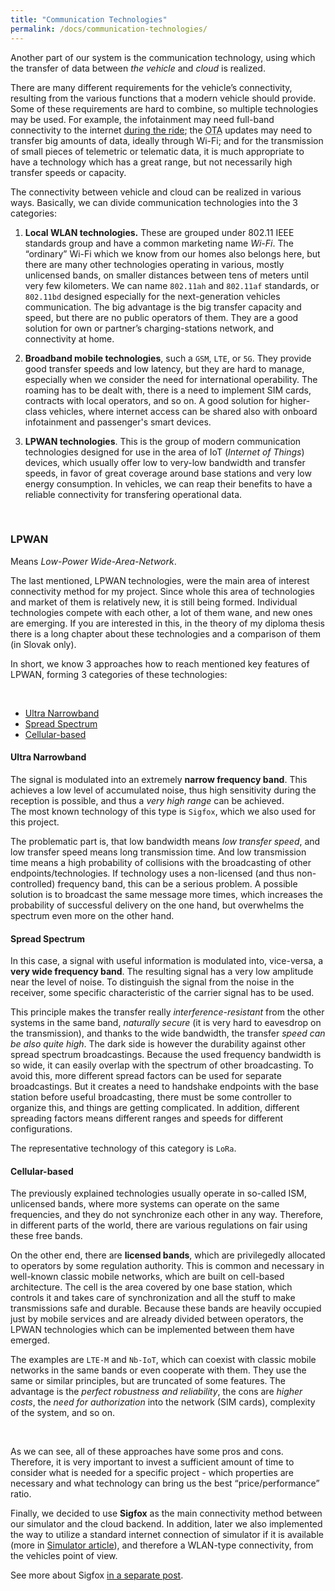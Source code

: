 ```yaml
---
title: "Communication Technologies"
permalink: /docs/communication-technologies/
---
```


Another part of our system is the communication technology, using which the transfer of data between <i>the vehicle</i> and <i>cloud</i> is realized. 

There are many different requirements for the vehicle’s connectivity, resulting from the various functions that a modern vehicle should provide. Some of these requirements are hard to combine, so multiple technologies may be used. For example, the infotainment may need full-band connectivity to the internet <u>during the ride</u>; the <abbr title="Over the Air">OTA</abbr> updates may need to transfer big amounts of data, ideally through Wi-Fi; and for the transmission of small pieces of telemetric or telematic data, it is much appropriate to have a technology which has a great range, but not necessarily high transfer speeds or capacity.

The connectivity between vehicle and cloud can be realized in various ways. Basically, we can divide communication technologies into the 3 categories:

1. **Local WLAN technologies.** These are grouped under 802.11 IEEE standards group and have a common marketing name *Wi-Fi*. The “ordinary” Wi-Fi which we know from our homes also belongs here, but there are many other technologies operating in various, mostly unlicensed bands, on smaller distances between tens of meters until very few kilometers. We can name `802.11ah` and `802.11af` standards, or `802.11bd` designed especially for the next-generation vehicles communication. The big advantage is the big transfer capacity and speed, but there are no public operators of them. They are a good solution for own or partner’s charging-stations network, and connectivity at home.

2. **Broadband mobile technologies**, such a `GSM`, `LTE`, or `5G`. They provide good transfer speeds and low latency, but they are hard to manage, especially when we consider the need for international operability. The roaming has to be dealt with, there is a need to implement SIM cards, contracts with local operators, and so on. A good solution for higher-class vehicles, where internet access can be shared also with onboard infotainment and passenger's smart devices.

3. **LPWAN technologies**. This is the group of modern communication technologies designed for use in the area of IoT (*Internet of Things*) devices, which usually offer low to very-low bandwidth and transfer speeds, in favor of great coverage around base stations and very low energy consumption. In vehicles, we can reap their benefits to have a reliable connectivity for transfering operational data.

<br>

### LPWAN
Means *Low-Power Wide-Area-Network*.

The last mentioned, LPWAN technologies, were the main area of interest connectivity method for my project. Since whole this area of technologies and market of them is relatively new, it is still being formed. Individual technologies compete with each other, a lot of them wane, and new ones are emerging. If you are interested in this, in the theory of my diploma thesis there is a long chapter about these technologies and a comparison of them (in Slovak only). 

In short, we know 3 approaches how to reach mentioned key features of LPWAN, forming 3 categories of these technologies:

<br>
<ul class="nav nav-tabs">
  <li class="active"><a href="#unb" data-toggle="tab">Ultra Narrowband</a></li>
  <li><a href="#ss" data-toggle="tab">Spread Spectrum</a></li>
  <li><a href="#cellular" data-toggle="tab">Cellular-based</a></li>
</ul>

<div id="myTabContent" class="tab-content">
  <div class="tab-pane fade active in" id="unb">
  	<div class="bs-component">
        <div class="well">
  			<h4>Ultra Narrowband</h4>
    		<p>The signal is modulated into an extremely <b>narrow frequency band</b>. This achieves a low level of accumulated noise, thus high sensitivity during the reception is possible, and thus a <i>very high range</i> can be achieved. <br>
			The most known technology of this type is <code>Sigfox</code>, which we also used for this project.</p>
			<p>The problematic part is, that low bandwidth means <i>low transfer speed</i>, and low transfer speed means long transmission time. And low transmission time means a high probability of collisions with the broadcasting of other endpoints/technologies. If technology uses a non-licensed (and thus non-controlled) frequency band, this can be a serious problem. A possible solution is to broadcast the same message more times, which increases the probability of successful delivery on the one hand, but overwhelms the spectrum even more on the other hand.</p>
    	</div>
    </div>
  </div>

  <div class="tab-pane fade" id="ss">
  	<div class="bs-component">
        <div class="well">
            <h4>Spread Spectrum</h4>
    		<p>In this case, a signal with useful information is modulated into, vice-versa, a <b>very wide frequency band</b>. The resulting signal has a very low amplitude near the level of noise. To distinguish the signal from the noise in the receiver, some specific characteristic of the carrier signal has to be used.</p>
			<p>This principle makes the transfer really <i>interference-resistant</i> from the other systems in the same band, <i>naturally secure</i> (it is very hard to eavesdrop on the transmission), and thanks to the wide bandwidth, the transfer <i>speed can be also quite high</i>. The dark side is however the durability against other spread spectrum broadcastings. Because the used frequency bandwidth is so wide, it can easily overlap with the spectrum of other broadcasting. To avoid this, more different spread factors can be used for separate broadcastings. But it creates a need to handshake endpoints with the base station before useful broadcasting, there must be some controller to organize this, and things are getting complicated. In addition, different spreading factors means different ranges and speeds for different configurations.</p> 
			<p>The representative technology of this category is <code>LoRa</code>.</p>
        </div>
    </div>	
  </div>

  <div class="tab-pane fade" id="cellular">
  	<div class="bs-component">
        <div class="well">
        	<h4>Cellular-based</h4>
            <p>The previously explained technologies usually operate in so-called ISM, unlicensed bands, where more systems can operate on the same frequencies, and they do not synchronize each other in any way. Therefore, in different parts of the world, there are various regulations on fair using these free bands.</p>
			<p>On the other end, there are <b>licensed bands</b>, which are privilegedly allocated to operators by some regulation authority. This is common and necessary in well-known classic mobile networks, which are built on cell-based architecture. The cell is the area covered by one base station, which controls it and takes care of synchronization and all the stuff to make transmissions safe and durable. Because these bands are heavily occupied just by mobile services and are already divided between operators, the LPWAN technologies which can be implemented between them have emerged.</p>
			<p>The examples are <code>LTE-M</code> and <code>Nb-IoT</code>, which can coexist with classic mobile networks in the same bands or even cooperate with them. They use the same or similar principles, but are truncated of some features. The advantage is the <i>perfect robustness and reliability</i>, the cons are <i>higher costs</i>, the <i>need for authorization</i> into the network (SIM cards), complexity of the system, and so on.</p>
        </div>
    </div>
  </div>
</div>

<br>

As we can see, all of these approaches have some pros and cons. Therefore, it is very important to invest a sufficient amount of time to consider what is needed for a specific project - which properties are necessary and what technology can bring us the best “price/performance” ratio.

Finally, we decided to use **Sigfox** as the main connectivity method between our simulator and the cloud backend. In addition, later we also implemented the way to utilize a standard internet connection of simulator if it is available (more in [Simulator article](/docs/vehicle-simulator/)), and therefore a WLAN-type connectivity, from the vehicles point of view.

See more about Sigfox [in a separate post](/docs/sigfox/).
